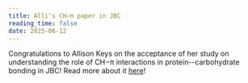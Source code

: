 ```yaml
---
title: Alli's CH−π paper in JBC
reading_time: false
date: 2025-06-12
---
```

Congratulations to Allison Keys on the acceptance of her study on understanding the role of CH−π interactions in protein--carbohydrate bonding in JBC! Read more about it [here](/publication/keys-ch-2025/)!

<!--more-->
